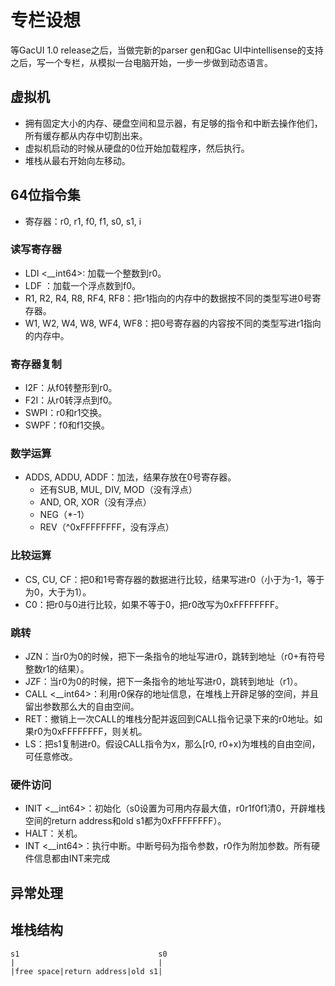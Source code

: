 # 专栏设想
等GacUI 1.0 release之后，当做完新的parser gen和Gac UI中intellisense的支持之后，写一个专栏，从模拟一台电脑开始，一步一步做到动态语言。

## 虚拟机
- 拥有固定大小的内存、硬盘空间和显示器，有足够的指令和中断去操作他们，所有缓存都从内存中切割出来。
- 虚拟机启动的时候从硬盘的0位开始加载程序，然后执行。
- 堆栈从最右开始向左移动。

## 64位指令集
- 寄存器：r0, r1, f0, f1, s0, s1, i

### 读写寄存器
- LDI <__int64>: 加载一个整数到r0。
- LDF <double>：加载一个浮点数到f0。
- R1, R2, R4, R8, RF4, RF8：把r1指向的内存中的数据按不同的类型写进0号寄存器。
- W1, W2, W4, W8, WF4, WF8：把0号寄存器的内容按不同的类型写进r1指向的内存中。
  
### 寄存器复制
- I2F：从f0转整形到r0。
- F2I：从r0转浮点到f0。
- SWPI：r0和r1交换。
- SWPF：f0和f1交换。

### 数学运算
- ADDS, ADDU, ADDF：加法，结果存放在0号寄存器。
  - 还有SUB, MUL, DIV, MOD（没有浮点）
  - AND, OR, XOR（没有浮点）
  - NEG（*-1）
  - REV（^0xFFFFFFFF，没有浮点）
  
### 比较运算
- CS, CU, CF：把0和1号寄存器的数据进行比较，结果写进r0（小于为-1，等于为0，大于为1）。
- C0：把r0与0进行比较，如果不等于0，把r0改写为0xFFFFFFFF。

### 跳转
- JZN：当r0为0的时候，把下一条指令的地址写进r0，跳转到地址（r0+有符号整数r1的结果）。
- JZF：当r0为0的时候，把下一条指令的地址写进r0，跳转到地址（r1）。
- CALL <__int64>：利用r0保存的地址信息，在堆栈上开辟足够的空间，并且留出参数那么大的自由空间。
- RET：撤销上一次CALL的堆栈分配并返回到CALL指令记录下来的r0地址。如果r0为0xFFFFFFFF，则关机。
- LS：把s1复制进r0。假设CALL指令为x，那么[r0, r0+x)为堆栈的自由空间，可任意修改。

### 硬件访问
- INIT <__int64>：初始化（s0设置为可用内存最大值，r0r1f0f1清0，开辟堆栈空间的return address和old s1都为0xFFFFFFFF）。
- HALT：关机。
- INT <__int64>：执行中断。中断号码为指令参数，r0作为附加参数。所有硬件信息都由INT来完成
  
## 异常处理

## 堆栈结构
```
s1                               s0
|                                |
|free space|return address|old s1|
```
